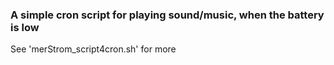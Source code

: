 ### A simple cron script for playing sound/music, when the battery is low

See 'merStrom_script4cron.sh' for more